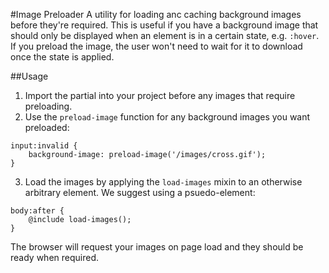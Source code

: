 #Image Preloader
A utility for loading anc caching background images before they're required. This is useful if you have a background image that should only be displayed when an element is in a certain state, e.g. `:hover`. If you preload the image, the user won't need to wait for it to download once the state is applied.

##Usage
1. Import the partial into your project before any images that require preloading.
2. Use the `preload-image` function for any background images you want preloaded:

```
input:invalid {
    background-image: preload-image('/images/cross.gif');
}
```

3. Load the images by applying the `load-images` mixin to an otherwise arbitrary element. We suggest using a psuedo-element:

```
body:after {
    @include load-images();
}
```

The browser will request your images on page load and they should be ready when required.